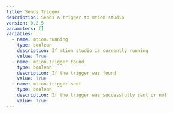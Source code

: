 ```yaml
---
title: Sends Trigger
description: Sends a trigger to mtion studio
version: 0.2.5
parameters: []
variables:
  - name: mtion.running
    type: boolean
    description: If mtion studio is currently running
    value: True
  - name: mtion.trigger.found
    type: boolean
    description: If the trigger was found
    value: True
  - name: mtion.trigger.sent
    type: boolean
    description: If the trigger was successfully sent or not
    value: True
---
```

